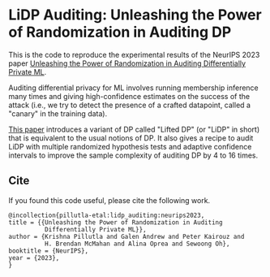 # LiDP Auditing: Unleashing the Power of Randomization in Auditing DP

This is the code to reproduce the experimental results of the NeurIPS 2023 paper
[Unleashing the Power of Randomization in Auditing Differentially Private ML](https://arxiv.org/abs/2305.18447).

Auditing differential privacy for ML involves running membership inference many
times and giving high-confidence estimates on the success of the attack (i.e.,
we try to detect the presence of a crafted datapoint, called a "canary" in the
training data).

[This paper](\(https://arxiv.org/abs/2305.18447\)) introduces a variant of DP
called "Lifted DP" (or "LiDP" in short) that is equivalent to the usual notions
of DP. It also gives a recipe to audit LiDP with multiple randomized hypothesis
tests and adaptive confidence intervals to improve the sample complexity of
auditing DP by 4 to 16 times.

## Cite

If you found this code useful, please cite the following work.

```
@incollection{pillutla-etal:lidp_auditing:neurips2023,
title = {{Unleashing the Power of Randomization in Auditing
          Differentially Private ML}},
author = {Krishna Pillutla and Galen Andrew and Peter Kairouz and
          H. Brendan McMahan and Alina Oprea and Sewoong Oh},
booktitle = {NeurIPS},
year = {2023},
}
```
